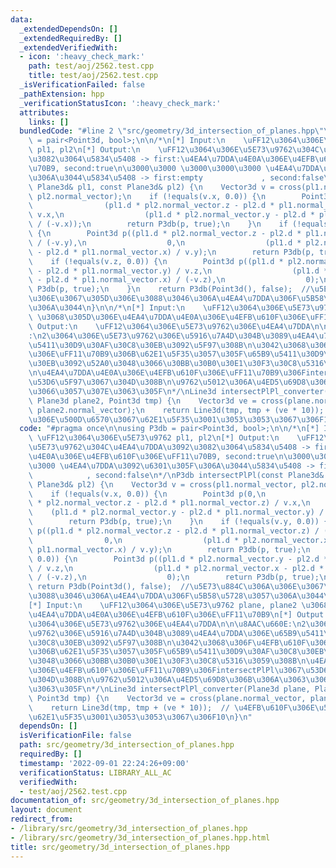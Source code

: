 ```yaml
---
data:
  _extendedDependsOn: []
  _extendedRequiredBy: []
  _extendedVerifiedWith:
  - icon: ':heavy_check_mark:'
    path: test/aoj/2562.test.cpp
    title: test/aoj/2562.test.cpp
  _isVerificationFailed: false
  _pathExtension: hpp
  _verificationStatusIcon: ':heavy_check_mark:'
  attributes:
    links: []
  bundledCode: "#line 2 \"src/geometry/3d_intersection_of_planes.hpp\"\n\nusing P3db\
    \ = pair<Point3d, bool>;\n\n/*\n[*] Input:\n    \uFF12\u3064\u306E\u5E73\u9762\
    \ pl1, pl2\n[*] Output:\n    \uFF12\u3064\u306E\u5E73\u9762\u304C\u4EA4\u7DDA\u3092\
    \u3082\u3064\u5834\u5408 -> first:\u4EA4\u7DDA\u4E0A\u306E\u4EFB\u610F\u306E\uFF11\
    \u70B9, second:true\n\u3000\u3000 \u3000\u3000\u3000 \u4EA4\u7DDA\u3092\u6301\u305F\
    \u306A\u3044\u5834\u5408 -> first:empty             , second:false\n*/\nP3db intersectPlPl(const\
    \ Plane3d& pl1, const Plane3d& pl2) {\n    Vector3d v = cross(pl1.normal_vector,\
    \ pl2.normal_vector);\n    if (!equals(v.x, 0.0)) {\n        Point3d p(0,\n  \
    \                (pl1.d * pl2.normal_vector.z - pl2.d * pl1.normal_vector.z) /\
    \ v.x,\n                  (pl1.d * pl2.normal_vector.y - pl2.d * pl1.normal_vector.y)\
    \ / (-v.x));\n        return P3db(p, true);\n    }\n    if (!equals(v.y, 0.0))\
    \ {\n        Point3d p((pl1.d * pl2.normal_vector.z - pl2.d * pl1.normal_vector.z)\
    \ / (-v.y),\n                  0,\n                  (pl1.d * pl2.normal_vector.x\
    \ - pl2.d * pl1.normal_vector.x) / v.y);\n        return P3db(p, true);\n    }\n\
    \    if (!equals(v.z, 0.0)) {\n        Point3d p((pl1.d * pl2.normal_vector.y\
    \ - pl2.d * pl1.normal_vector.y) / v.z,\n                  (pl1.d * pl2.normal_vector.x\
    \ - pl2.d * pl1.normal_vector.x) / (-v.z),\n                  0);\n        return\
    \ P3db(p, true);\n    }\n    return P3db(Point3d(), false);  //\u5E73\u884C\u306A\
    \u306E\u3067\u305D\u306E\u3088\u3046\u306A\u4EA4\u7DDA\u306F\u5B58\u5728\u3057\
    \u306A\u3044\n}\n\n/*\n[*] Input:\n    \uFF12\u3064\u306E\u5E73\u9762 plane, plane2\
    \ \u3068\u305D\u306E\u4EA4\u7DDA\u4E0A\u306E\u4EFB\u610F\u306E\uFF11\u70B9\n[*]\
    \ Output:\n    \uFF12\u3064\u306E\u5E73\u9762\u306E\u4EA4\u7DDA\n\n\u8AAC\u660E\
    :\n2\u3064\u306E\u5E73\u9762\u306E\u5916\u7A4D\u304B\u3089\u4EA4\u7DDA\u306E\u65B9\
    \u5411\u30D9\u30AF\u30C8\u30EB\u3092\u5F97\u308B\n\u3042\u3068\u306F\u4EFB\u610F\
    \u306E\uFF11\u70B9\u306B\u62E1\u5F35\u3057\u305F\u65B9\u5411\u30D9\u30AF\u30C8\
    \u30EB\u3092\u52A0\u3048\u3066\u30BB\u30B0\u30E1\u30F3\u30C8\u5316\u3059\u308B\
    \n\u4EA4\u7DDA\u4E0A\u306E\u4EFB\u610F\u306E\uFF11\u70B9\u306FintersectPlPl\u3067\
    \u53D6\u5F97\u3067\u304D\u308B\n\u9762\u5012\u306A\u4ED5\u69D8\u306B\u306A\u3063\
    \u3066\u3057\u307E\u3063\u305F\n*/\nLine3d intersectPlPl_converter(Plane3d plane,\
    \ Plane3d plane2, Point3d tmp) {\n    Vector3d ve = cross(plane.normal_vector,\
    \ plane2.normal_vector);\n    return Line3d(tmp, tmp + (ve * 10));  // \u4EFB\u610F\
    \u306E\u500D\u6570\u3067\u62E1\u5F35\u3001\u3053\u3053\u3067\u306F10\n}\n"
  code: "#pragma once\n\nusing P3db = pair<Point3d, bool>;\n\n/*\n[*] Input:\n   \
    \ \uFF12\u3064\u306E\u5E73\u9762 pl1, pl2\n[*] Output:\n    \uFF12\u3064\u306E\
    \u5E73\u9762\u304C\u4EA4\u7DDA\u3092\u3082\u3064\u5834\u5408 -> first:\u4EA4\u7DDA\
    \u4E0A\u306E\u4EFB\u610F\u306E\uFF11\u70B9, second:true\n\u3000\u3000 \u3000\u3000\
    \u3000 \u4EA4\u7DDA\u3092\u6301\u305F\u306A\u3044\u5834\u5408 -> first:empty \
    \            , second:false\n*/\nP3db intersectPlPl(const Plane3d& pl1, const\
    \ Plane3d& pl2) {\n    Vector3d v = cross(pl1.normal_vector, pl2.normal_vector);\n\
    \    if (!equals(v.x, 0.0)) {\n        Point3d p(0,\n                  (pl1.d\
    \ * pl2.normal_vector.z - pl2.d * pl1.normal_vector.z) / v.x,\n              \
    \    (pl1.d * pl2.normal_vector.y - pl2.d * pl1.normal_vector.y) / (-v.x));\n\
    \        return P3db(p, true);\n    }\n    if (!equals(v.y, 0.0)) {\n        Point3d\
    \ p((pl1.d * pl2.normal_vector.z - pl2.d * pl1.normal_vector.z) / (-v.y),\n  \
    \                0,\n                  (pl1.d * pl2.normal_vector.x - pl2.d *\
    \ pl1.normal_vector.x) / v.y);\n        return P3db(p, true);\n    }\n    if (!equals(v.z,\
    \ 0.0)) {\n        Point3d p((pl1.d * pl2.normal_vector.y - pl2.d * pl1.normal_vector.y)\
    \ / v.z,\n                  (pl1.d * pl2.normal_vector.x - pl2.d * pl1.normal_vector.x)\
    \ / (-v.z),\n                  0);\n        return P3db(p, true);\n    }\n   \
    \ return P3db(Point3d(), false);  //\u5E73\u884C\u306A\u306E\u3067\u305D\u306E\
    \u3088\u3046\u306A\u4EA4\u7DDA\u306F\u5B58\u5728\u3057\u306A\u3044\n}\n\n/*\n\
    [*] Input:\n    \uFF12\u3064\u306E\u5E73\u9762 plane, plane2 \u3068\u305D\u306E\
    \u4EA4\u7DDA\u4E0A\u306E\u4EFB\u610F\u306E\uFF11\u70B9\n[*] Output:\n    \uFF12\
    \u3064\u306E\u5E73\u9762\u306E\u4EA4\u7DDA\n\n\u8AAC\u660E:\n2\u3064\u306E\u5E73\
    \u9762\u306E\u5916\u7A4D\u304B\u3089\u4EA4\u7DDA\u306E\u65B9\u5411\u30D9\u30AF\
    \u30C8\u30EB\u3092\u5F97\u308B\n\u3042\u3068\u306F\u4EFB\u610F\u306E\uFF11\u70B9\
    \u306B\u62E1\u5F35\u3057\u305F\u65B9\u5411\u30D9\u30AF\u30C8\u30EB\u3092\u52A0\
    \u3048\u3066\u30BB\u30B0\u30E1\u30F3\u30C8\u5316\u3059\u308B\n\u4EA4\u7DDA\u4E0A\
    \u306E\u4EFB\u610F\u306E\uFF11\u70B9\u306FintersectPlPl\u3067\u53D6\u5F97\u3067\
    \u304D\u308B\n\u9762\u5012\u306A\u4ED5\u69D8\u306B\u306A\u3063\u3066\u3057\u307E\
    \u3063\u305F\n*/\nLine3d intersectPlPl_converter(Plane3d plane, Plane3d plane2,\
    \ Point3d tmp) {\n    Vector3d ve = cross(plane.normal_vector, plane2.normal_vector);\n\
    \    return Line3d(tmp, tmp + (ve * 10));  // \u4EFB\u610F\u306E\u500D\u6570\u3067\
    \u62E1\u5F35\u3001\u3053\u3053\u3067\u306F10\n}\n"
  dependsOn: []
  isVerificationFile: false
  path: src/geometry/3d_intersection_of_planes.hpp
  requiredBy: []
  timestamp: '2022-09-01 22:24:26+09:00'
  verificationStatus: LIBRARY_ALL_AC
  verifiedWith:
  - test/aoj/2562.test.cpp
documentation_of: src/geometry/3d_intersection_of_planes.hpp
layout: document
redirect_from:
- /library/src/geometry/3d_intersection_of_planes.hpp
- /library/src/geometry/3d_intersection_of_planes.hpp.html
title: src/geometry/3d_intersection_of_planes.hpp
---
```

